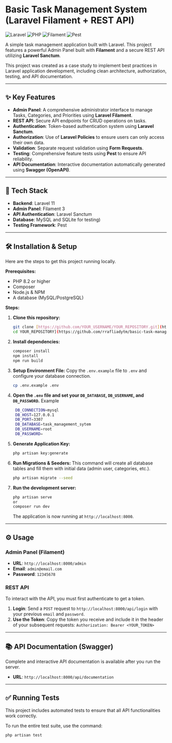 # Basic Task Management System (Laravel Filament + REST API)

![Laravel](https://img.shields.io/badge/Laravel-11-FF2D20?style=for-the-badge&logo=laravel)
![PHP](https://img.shields.io/badge/PHP-8.2-777BB4?style=for-the-badge&logo=php)
![Filament](https://img.shields.io/badge/Filament-3-D82462?style=for-the-badge)
![Pest](https://img.shields.io/badge/Pest-✓-CC243D?style=for-the-badge&logo=pest)

A simple task management application built with Laravel. This project features a powerful Admin Panel built with **Filament** and a secure REST API utilizing **Laravel Sanctum**.

This project was created as a case study to implement best practices in Laravel application development, including clean architecture, authorization, testing, and API documentation.

---
## ✨ Key Features
- **Admin Panel**: A comprehensive administrator interface to manage Tasks, Categories, and Priorities using **Laravel Filament**.
- **REST API**: Secure API endpoints for CRUD operations on tasks.
- **Authentication**: Token-based authentication system using **Laravel Sanctum**.
- **Authorization**: Use of **Laravel Policies** to ensure users can only access their own data.
- **Validation**: Separate request validation using **Form Requests**.
- **Testing**: Comprehensive feature tests using **Pest** to ensure API reliability.
- **API Documentation**: Interactive documentation automatically generated using **Swagger (OpenAPI)**.

---
## 🚀 Tech Stack
- **Backend**: Laravel 11
- **Admin Panel**: Filament 3
- **API Authentication**: Laravel Sanctum
- **Database**: MySQL and SQLite for testing)
- **Testing Framework**: Pest

---
## 🛠️ Installation & Setup
Here are the steps to get this project running locally.

**Prerequisites:**
- PHP 8.2 or higher
- Composer
- Node.js & NPM
- A database (MySQL/PostgreSQL)

**Steps:**
1.  **Clone this repository:**
    ```bash
    git clone [https://github.com/YOUR_USERNAME/YOUR_REPOSITORY.git](https://github.com/YOUR_USERNAME/YOUR_REPOSITORY.git)
    cd YOUR_REPOSITORY](https://github.com/rrafliadytm/basic-task-management-system-app.git)
    ```

2.  **Install dependencies:**
    ```bash
    composer install
    npm install
    npm run build
    ```

3.  **Setup Environment File:**
    Copy the `.env.example` file to `.env` and configure your database connection.
    ```bash
    cp .env.example .env
    ```
4. **Open the `.env` file and set your `DB_DATABASE`, `DB_USERNAME`, and `DB_PASSWORD`.**
   Example
   ```bash
    DB_CONNECTION=mysql
    DB_HOST=127.0.0.1
    DB_PORT=3307
    DB_DATABASE=task_management_sytem
    DB_USERNAME=root
    DB_PASSWORD=
   ```

4.  **Generate Application Key:**
    ```bash
    php artisan key:generate
    ```

5.  **Run Migrations & Seeders:**
    This command will create all database tables and fill them with initial data (admin user, categories, etc.).
    ```bash
    php artisan migrate --seed
    ```

6.  **Run the development server:**
    ```bash
    php artisan serve
    or
    composer run dev
    ```
    The application is now running at `http://localhost:8000`.

---
## ⚙️ Usage

### Admin Panel (Filament)
- **URL**: `http://localhost:8000/admin`
- **Email**: `admin@email.com`
- **Password**: `12345678`

### REST API
To interact with the API, you must first authenticate to get a token.

1.  **Login**: Send a `POST` request to `http://localhost:8000/api/login` with your previous `email` and `password`.
2.  **Use the Token**: Copy the token you receive and include it in the header of your subsequent requests:
    `Authorization: Bearer <YOUR_TOKEN>`

---
## 📚 API Documentation (Swagger)
Complete and interactive API documentation is available after you run the server.
- **URL**: `http://localhost:8000/api/documentation`

---
## ✅ Running Tests
This project includes automated tests to ensure that all API functionalities work correctly.

To run the entire test suite, use the command:
```bash
php artisan test
```
